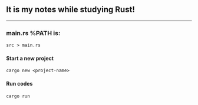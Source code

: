 ## It is my notes while studying Rust!
----

### main.rs %PATH is:
```
src > main.rs
```

#### Start a new project

`cargo new <project-name>`


#### Run codes

`cargo run`


